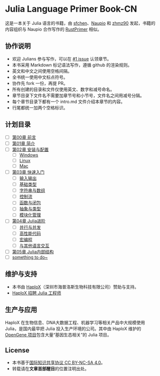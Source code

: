 # Julia Language Primer Book-CN  
这是一本关于 Julia 语言的书籍，由 [sfchen](https://github.com/sfchen)、[Naupio](https://github.com/Naupio) 和 [zhmz90](https://github.com/zhmz90) 发起，书籍的内容组织与 Naupio 合作写作的 [RustPrimer](https://github.com/Naupio/RustPrimer) 相似。  

## 协作说明  
- 欢迎 Julians 参与写作，可以在 [#1 issue](https://github.com/haploxer/JuliaPrimer/issues/1) 认领章节。
- 本书采用 Markdown 标记语法写作，遵循 github 的渲染规则。  
- 英文和中文之间使用空格间隔。  
- 全书统一使用中文标点符号。  
- 协作先 fork 一份，再提 PR。  
- 所有创建的目录和文件仅使用英文、数字和减号命名。  
- 章节目录下文件名不需要加章节号和小节号，文件名之间用减号分隔。  
- 每个章节目录下都有一个 intro.md 文件介绍本章节的内容。  
- 行尾都统一加两个空格标识。  

## 计划目录  
- [ ] [第00章 前言](./00-chapter-preface/intro.md)  
- [ ] [第01章 简介](./01-chapter-introduction/intro.md)  
- [ ] [第02章 安装与配置](./02-chapter-install-configuration/intro.md)  
    - [ ] [Windows]()  
    - [ ] [Linux]()  
    - [ ] [Mac]()  
- [ ] [第03章 快速入门](./03-chapter-quickstart/intro.md)  
    - [ ] [输入输出]()  
    - [ ] [基础类型]()  
    - [ ] [字符串与数组]()  
    - [ ] [控制流]()  
    - [ ] [函数与闭包]()  
    - [ ] [抽象与类型]()  
    - [ ] [模块化管理]()  
- [ ] [第04章 Julia进阶]()  
    - [ ] [并行与并发]()  
    - [ ] [高性能代码]()  
    - [ ] [宏编程]()  
    - [ ] [与其他语言交互]()  
- [ ] [第05章 Julia内部结构]()  
- [ ] [something to do~]()  

## 维护与支持  
- 本书由 [HaploX](http://www.haplox.cn/)（深圳市海普洛斯生物科技有限公司）赞助与支持。  
- [HaploX 招聘 Julia 工程师](http://www.haplox.cn/__jobs/)  

## 生产与应用  
HaploX 在生物信息、DNA大数据工程、机器学习等相关产品中大规模使用 Julia，是国内最早把 Julia 投入生产环境的公司。其中由 HaploX 维护的 [OpenGene 项目](https://github.com/OpenGene)包含大量“基因生态相关”的 Julia 项目。  

## License  
- 本书基于[国际知识共享协议 CC BY-NC-SA 4.0](http://creativecommons.org/licenses/by-nc-sa/4.0/)。  
- 转载请在**文章首部醒目**的位置注明出处。  
